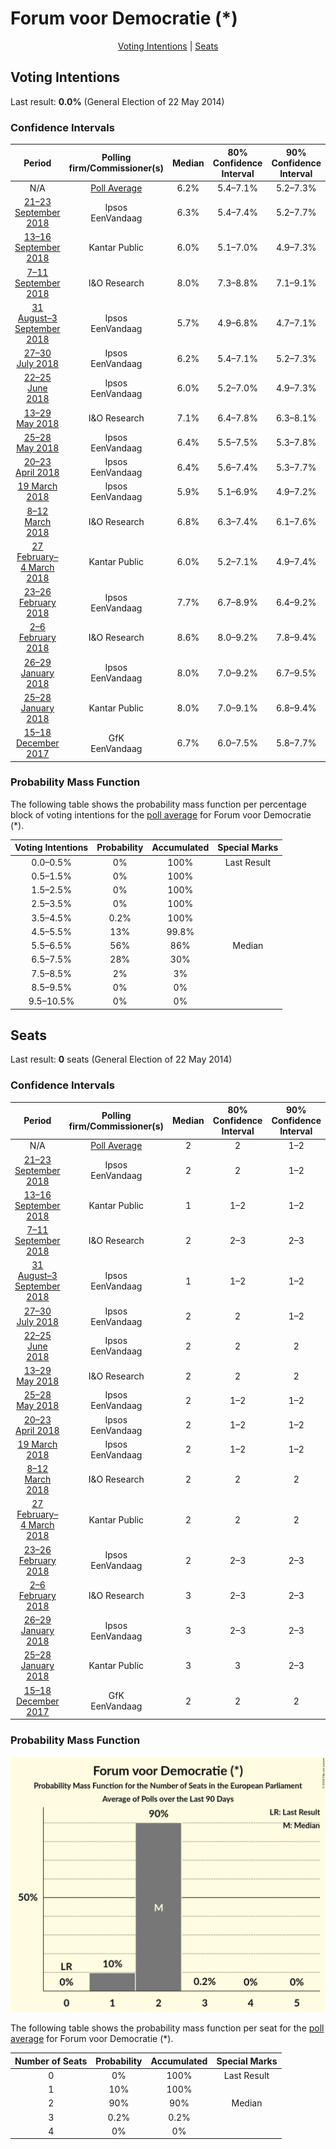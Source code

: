 # Forum voor Democratie (*)

<p align="center"><a href="#voting-intentions">Voting Intentions</a> | <a href="#seats">Seats</a></p>

## Voting Intentions

Last result: **0.0%** (General Election of 22 May 2014)

### Confidence Intervals

| Period     | Polling firm/Commissioner(s) | Median | 80% Confidence Interval | 90% Confidence Interval | 95% Confidence Interval | 99% Confidence Interval |
|:----------:|:----------------:|:-----------:|:-----------------------:|:-----------------------:|:-----------------------:|:-----------------------:|
| N/A | [Poll Average](average.html) | 6.2% | 5.4–7.1% | 5.2–7.3% | 5.1–7.6% | 4.7–8.0% |
| [21–23 September 2018](2018-09-23-Ipsos.html) | Ipsos <br> EenVandaag | 6.3% | 5.4–7.4% | 5.2–7.7% | 5.0–7.9% | 4.6–8.5% |
| [13–16 September 2018](2018-09-16-KantarPublic.html) | Kantar Public | 6.0% | 5.1–7.0% | 4.9–7.3% | 4.7–7.6% | 4.3–8.1% |
| [7–11 September 2018](2018-09-11-IOResearch.html) | I&O Research | 8.0% | 7.3–8.8% | 7.1–9.1% | 6.9–9.3% | 6.5–9.7% |
| [31 August–3 September 2018](2018-09-03-Ipsos.html) | Ipsos <br> EenVandaag | 5.7% | 4.9–6.8% | 4.7–7.1% | 4.5–7.3% | 4.1–7.8% |
| [27–30 July 2018](2018-07-30-Ipsos.html) | Ipsos <br> EenVandaag | 6.2% | 5.4–7.1% | 5.2–7.3% | 5.0–7.6% | 4.7–8.0% |
| [22–25 June 2018](2018-06-25-Ipsos.html) | Ipsos <br> EenVandaag | 6.0% | 5.2–7.0% | 4.9–7.3% | 4.7–7.5% | 4.4–8.0% |
| [13–29 May 2018](2018-05-29-IOResearch.html) | I&O Research | 7.1% | 6.4–7.8% | 6.3–8.1% | 6.1–8.2% | 5.8–8.6% |
| [25–28 May 2018](2018-05-28-Ipsos.html) | Ipsos <br> EenVandaag | 6.4% | 5.5–7.5% | 5.3–7.8% | 5.1–8.1% | 4.7–8.6% |
| [20–23 April 2018](2018-04-23-Ipsos.html) | Ipsos <br> EenVandaag | 6.4% | 5.6–7.4% | 5.3–7.7% | 5.2–8.0% | 4.8–8.5% |
| [19 March 2018](2018-03-19-Ipsos.html) | Ipsos <br> EenVandaag | 5.9% | 5.1–6.9% | 4.9–7.2% | 4.7–7.4% | 4.3–7.9% |
| [8–12 March 2018](2018-03-12-IOResearch.html) | I&O Research | 6.8% | 6.3–7.4% | 6.1–7.6% | 6.0–7.7% | 5.8–8.0% |
| [27 February–4 March 2018](2018-03-04-KantarPublic.html) | Kantar Public | 6.0% | 5.2–7.1% | 4.9–7.4% | 4.7–7.7% | 4.4–8.2% |
| [23–26 February 2018](2018-02-26-Ipsos.html) | Ipsos <br> EenVandaag | 7.7% | 6.7–8.9% | 6.4–9.2% | 6.2–9.5% | 5.8–10.1% |
| [2–6 February 2018](2018-02-06-IOResearch.html) | I&O Research | 8.6% | 8.0–9.2% | 7.8–9.4% | 7.7–9.6% | 7.4–9.9% |
| [26–29 January 2018](2018-01-29-Ipsos.html) | Ipsos <br> EenVandaag | 8.0% | 7.0–9.2% | 6.7–9.5% | 6.5–9.8% | 6.0–10.4% |
| [25–28 January 2018](2018-01-28-KantarPublic.html) | Kantar Public | 8.0% | 7.0–9.1% | 6.8–9.4% | 6.5–9.7% | 6.1–10.2% |
| [15–18 December 2017](2017-12-18-GfK.html) | GfK <br> EenVandaag | 6.7% | 6.0–7.5% | 5.8–7.7% | 5.6–7.9% | 5.3–8.3% |

### Probability Mass Function

The following table shows the probability mass function per percentage block of voting intentions for the [poll average](average.html) for Forum voor Democratie (*).

| Voting Intentions | Probability | Accumulated | Special Marks |
|:-----------------:|:-----------:|:-----------:|:-------------:|
| 0.0–0.5% | 0% | 100% | Last Result |
| 0.5–1.5% | 0% | 100% |  |
| 1.5–2.5% | 0% | 100% |  |
| 2.5–3.5% | 0% | 100% |  |
| 3.5–4.5% | 0.2% | 100% |  |
| 4.5–5.5% | 13% | 99.8% |  |
| 5.5–6.5% | 56% | 86% | Median |
| 6.5–7.5% | 28% | 30% |  |
| 7.5–8.5% | 2% | 3% |  |
| 8.5–9.5% | 0% | 0% |  |
| 9.5–10.5% | 0% | 0% |  |


## Seats

Last result: **0** seats (General Election of 22 May 2014)

### Confidence Intervals

| Period     | Polling firm/Commissioner(s) | Median | 80% Confidence Interval | 90% Confidence Interval | 95% Confidence Interval | 99% Confidence Interval |
|:----------:|:----------------:|:------:|:-----------------------:|:-----------------------:|:-----------------------:|:-----------------------:|
| N/A | [Poll Average](average.html) | 2 | 2 | 1–2 | 1–2 | 1–2 |
| [21–23 September 2018](2018-09-23-Ipsos.html) | Ipsos <br> EenVandaag | 2 | 2 | 1–2 | 1–2 | 1–2 |
| [13–16 September 2018](2018-09-16-KantarPublic.html) | Kantar Public | 1 | 1–2 | 1–2 | 1–2 | 1–2 |
| [7–11 September 2018](2018-09-11-IOResearch.html) | I&O Research | 2 | 2–3 | 2–3 | 2–3 | 2–3 |
| [31 August–3 September 2018](2018-09-03-Ipsos.html) | Ipsos <br> EenVandaag | 1 | 1–2 | 1–2 | 1–2 | 1–2 |
| [27–30 July 2018](2018-07-30-Ipsos.html) | Ipsos <br> EenVandaag | 2 | 2 | 1–2 | 1–2 | 1–2 |
| [22–25 June 2018](2018-06-25-Ipsos.html) | Ipsos <br> EenVandaag | 2 | 2 | 2 | 1–2 | 1–2 |
| [13–29 May 2018](2018-05-29-IOResearch.html) | I&O Research | 2 | 2 | 2 | 2 | 2–3 |
| [25–28 May 2018](2018-05-28-Ipsos.html) | Ipsos <br> EenVandaag | 2 | 1–2 | 1–2 | 1–3 | 1–3 |
| [20–23 April 2018](2018-04-23-Ipsos.html) | Ipsos <br> EenVandaag | 2 | 1–2 | 1–2 | 1–2 | 1–2 |
| [19 March 2018](2018-03-19-Ipsos.html) | Ipsos <br> EenVandaag | 2 | 1–2 | 1–2 | 1–2 | 1–3 |
| [8–12 March 2018](2018-03-12-IOResearch.html) | I&O Research | 2 | 2 | 2 | 2 | 2 |
| [27 February–4 March 2018](2018-03-04-KantarPublic.html) | Kantar Public | 2 | 2 | 2 | 2 | 1–2 |
| [23–26 February 2018](2018-02-26-Ipsos.html) | Ipsos <br> EenVandaag | 2 | 2–3 | 2–3 | 2–3 | 2–3 |
| [2–6 February 2018](2018-02-06-IOResearch.html) | I&O Research | 3 | 2–3 | 2–3 | 2–3 | 2–3 |
| [26–29 January 2018](2018-01-29-Ipsos.html) | Ipsos <br> EenVandaag | 3 | 2–3 | 2–3 | 2–3 | 2–3 |
| [25–28 January 2018](2018-01-28-KantarPublic.html) | Kantar Public | 3 | 3 | 2–3 | 2–3 | 2–3 |
| [15–18 December 2017](2017-12-18-GfK.html) | GfK <br> EenVandaag | 2 | 2 | 2 | 1–2 | 1–2 |

### Probability Mass Function

![Graph with seats probability mass function not yet produced](average-seats-pmf-forumvoordemocratie.png "Seats Probability Mass Function")

The following table shows the probability mass function per seat for the [poll average](average.html) for Forum voor Democratie (*).

| Number of Seats | Probability | Accumulated | Special Marks |
|:---------------:|:-----------:|:-----------:|:-------------:|
| 0 | 0% | 100% | Last Result |
| 1 | 10% | 100% |  |
| 2 | 90% | 90% | Median |
| 3 | 0.2% | 0.2% |  |
| 4 | 0% | 0% |  |


